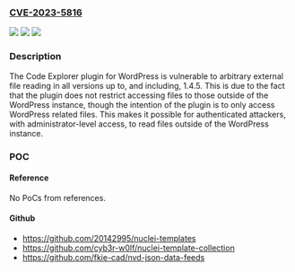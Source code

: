 ### [CVE-2023-5816](https://cve.mitre.org/cgi-bin/cvename.cgi?name=CVE-2023-5816)
![](https://img.shields.io/static/v1?label=Product&message=Code%20Explorer&color=blue)
![](https://img.shields.io/static/v1?label=Version&message=*%3C%3D%201.4.5%20&color=brighgreen)
![](https://img.shields.io/static/v1?label=Vulnerability&message=CWE-73%20External%20Control%20of%20File%20Name%20or%20Path&color=brighgreen)

### Description

The Code Explorer plugin for WordPress is vulnerable to arbitrary external file reading in all versions up to, and including, 1.4.5. This is due to the fact that the plugin does not restrict accessing files to those outside of the WordPress instance, though the intention of the plugin is to only access WordPress related files. This makes it possible for authenticated attackers, with administrator-level access, to read files outside of the WordPress instance.

### POC

#### Reference
No PoCs from references.

#### Github
- https://github.com/20142995/nuclei-templates
- https://github.com/cyb3r-w0lf/nuclei-template-collection
- https://github.com/fkie-cad/nvd-json-data-feeds

